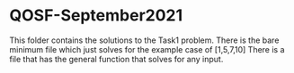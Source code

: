 # QOSF-September2021
This folder contains the solutions to the Task1 problem.
There is the bare minimum file which just solves for the example case of [1,5,7,10]
There is a file that has the general function that solves for any input.

